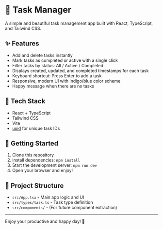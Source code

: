 # 📝 Task Manager

A simple and beautiful task management app built with React, TypeScript, and Tailwind CSS.

## ✨ Features

- Add and delete tasks instantly
- Mark tasks as completed or active with a single click
- Filter tasks by status: All / Active / Completed
- Displays created, updated, and completed timestamps for each task
- Keyboard shortcut: Press Enter to add a task
- Responsive, modern UI with indigo/blue color scheme
- Happy message when there are no tasks

## 🔧 Tech Stack

- React + TypeScript
- Tailwind CSS
- Vite
- [uuid](https://www.npmjs.com/package/uuid) for unique task IDs

## 🚀 Getting Started

1. Clone this repository
2. Install dependencies: `npm install`
3. Start the development server: `npm run dev`
4. Open your browser and enjoy!

## 📁 Project Structure

- `src/App.tsx` - Main app logic and UI
- `src/types/task.ts` - Task type definition
- `src/components/` - (For future component extraction)

---

Enjoy your productive and happy day! 🎉

